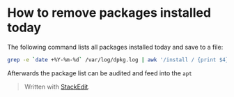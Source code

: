 
# How to remove packages installed today
The following command lists all packages installed today and save to a file:

```bash
grep -e `date +%Y-%m-%d` /var/log/dpkg.log | awk '/install / {print $4}' | uniq > todays_packages.lst
```
Afterwards the package list can be audited and feed into the ``apt`` 

> Written with [StackEdit](https://stackedit.io/).
<!--stackedit_data:
eyJoaXN0b3J5IjpbLTYwNDQ5NjIwMF19
-->